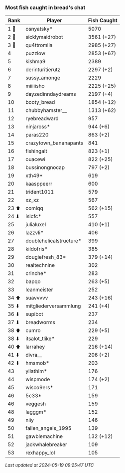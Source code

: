 ### Most fish caught in bread's chat
| Rank | Player | Fish Caught |
|------|--------|-----------|
| 1 🥇  | osnyatsky* | 5070 |
| 2 🥈  | sicklymaidrobot | 3561 (+27) |
| 3 🥉  | qu4ttromila | 2985 (+27) |
| 4  | puzzlow | 2853 (+67) |
| 5  | kishma9 | 2389 |
| 6  | derinturitierutz | 2297 (+2) |
| 7  | sussy_amonge | 2229 |
| 8  | miiiiisho | 2225 (+25) |
| 9  | dayzedinndaydreams | 2197 (+4) |
| 10  | booty_bread | 1854 (+12) |
| 11  | chubbyhamster__ | 1313 (+62) |
| 12  | ryebreadward | 957 |
| 13  | ninjaross* | 944 (+6) |
| 14  | paras220 | 863 (+2) |
| 15  | crazytown_bananapants | 841 |
| 16  | fishingalt | 823 (+1) |
| 17  | ouacewi | 822 (+25) |
| 18  | bussinongnocap | 797 (+2) |
| 19  | xth49* | 619 |
| 20  | kaasppeerr | 600 |
| 21  | trident1011 | 579 |
| 22  | xz_xz | 567 |
| 23 ⬆ | comiqq | 562 (+15) |
| 24 ⬇ | islcfc* | 557 |
| 25  | julialuxel | 410 (+1) |
| 26  | lazzvli* | 406 |
| 27  | doublehelicalstructure* | 399 |
| 28  | kildofris* | 385 |
| 29  | dougiefresh_83* | 379 (+14) |
| 30  | realtechnine | 302 |
| 31  | crinche* | 283 |
| 32  | bapqo | 263 (+5) |
| 33  | leanmeister | 252 |
| 34 ⬆ | suavvvvv | 243 (+16) |
| 35 ⬇ | mitgliederversammlung | 241 (+4) |
| 36 ⬇ | supibot | 237 |
| 37 ⬇ | breadworms | 234 |
| 38 ⬆ | cumro | 229 (+5) |
| 38 ⬇ | itsalot_tlike* | 229 |
| 40 ⬆ | larrahey | 216 (+14) |
| 41 ⬇ | divra__ | 206 (+2) |
| 42 ⬇ | hmsmob* | 203 |
| 43  | yliathim* | 176 |
| 44  | wispmode | 174 (+2) |
| 45  | wisco9ers* | 171 |
| 46  | 5c33* | 159 |
| 46  | veggesh | 159 |
| 48  | lagggm* | 152 |
| 49  | niiy | 146 |
| 50  | fallen_angels_1995 | 139 |
| 51  | gawblemachine | 132 (+12) |
| 52  | jackwhalebreaker | 109 |
| 53  | rexhappy_lol | 105 |

_Last updated at 2024-05-19 09:25:47 UTC_